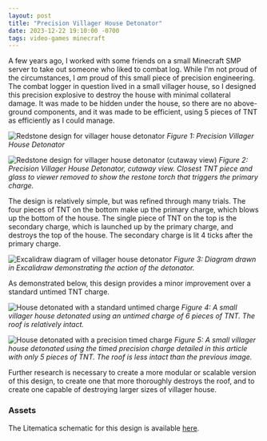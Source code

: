 ```yaml
---
layout: post
title: "Precision Villager House Detonator"
date: 2023-12-22 19:10:00 -0700
tags: video-games minecraft
---
```


A few years ago, I worked with some friends on a small Minecraft SMP server to take out someone who liked to combat log. While I'm not proud of the circumstances, I *am* proud of this small piece of precision engineering. The combat logger in question lived in a small villager house, so I designed this precision explosive to destroy the house with minimal collateral damage. It was made to be hidden under the house, so there are no above-ground components, and it was made to be efficient, using 5 pieces of TNT as efficiently as I could manage. 

![Redstone design for villager house detonator]({{site.url}}/assets/villager_house_exploder/design.png)
*Figure 1: Precision Villager House Detonator*


![Redstone design for villager house detonator (cutaway view)]({{site.url}}/assets/villager_house_exploder/design_cutaway.png)
*Figure 2: Precision Villager House Detonator, cutaway view. Closest TNT piece and glass to viewer removed to show the restone torch that triggers the primary charge.*

The design is relatively simple, but was refined through many trials. The four pieces of TNT on the bottom make up the primary charge, which blows up the bottom of the house. The single piece of TNT on the top is the secondary charge, which is launched up by the primary charge, and destroys the top of the house. The secondary charge is lit 4 ticks after the primary charge. 

![Excalidraw diagram of villager house detonator]({{site.url}}/assets/villager_house_exploder/diagram_excalidraw.png)
*Figure 3: Diagram drawn in Excalidraw demonstrating the action of the detonator.*

As demonstrated below, this design provides a minor improvement over a standard untimed TNT charge. 

![House detonated with a standard untimed charge]({{site.url}}/assets/villager_house_exploder/exploded_house_regular.png)
*Figure 4: A small villager house detonated using an untimed charge of 6 pieces of TNT. The roof is relatively intact.*

![House detonated with a precision timed charge]({{site.url}}/assets/villager_house_exploder/exploded_house_precision.png)
*Figure 5: A small villager house detonated using the timed precision charge detailed in this article with only 5 pieces of TNT. The roof is less intact than the previous image.*

Further research is necessary to create a more modular or scalable version of this design, to create one that more thoroughly destroys the roof, and to create one capable of destroying larger sizes of villager house. 

### Assets
The Litematica schematic for this design is available [here]({{site.url}}/assets/villager_house_exploder/precision_villager_house_exploder.litematic). 